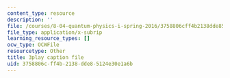 ```yaml
---
content_type: resource
description: ''
file: /courses/8-04-quantum-physics-i-spring-2016/3758806cff4b2138dde85124e30e1a6b_vFZeh8bMx58.srt
file_type: application/x-subrip
learning_resource_types: []
ocw_type: OCWFile
resourcetype: Other
title: 3play caption file
uid: 3758806c-ff4b-2138-dde8-5124e30e1a6b
---
```

